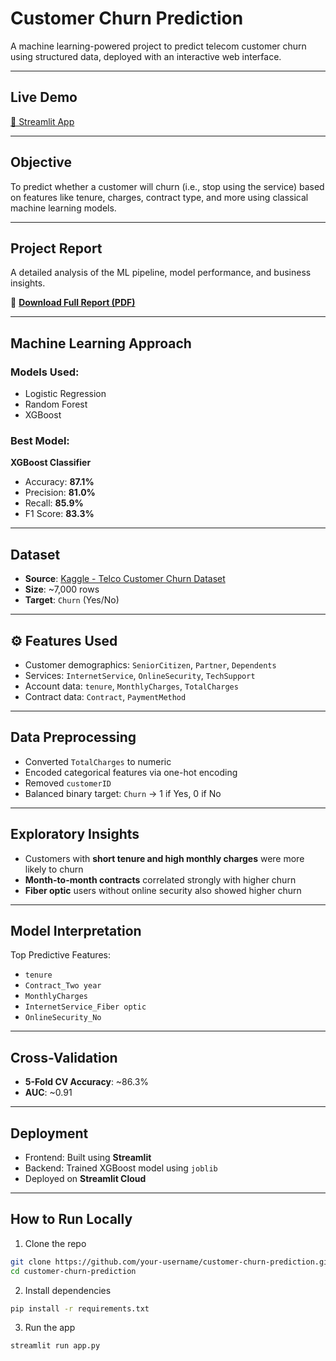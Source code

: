 # Customer Churn Prediction

A machine learning-powered project to predict telecom customer churn using structured data, deployed with an interactive web interface.

---

##  Live Demo  
[🔗 Streamlit App](https://customer-churn-prediction-ehz9rgvyd2anfhhaupfgap.streamlit.app/)

---

##  Objective

To predict whether a customer will churn (i.e., stop using the service) based on features like tenure, charges, contract type, and more using classical machine learning models.

---

##  Project Report

A detailed analysis of the ML pipeline, model performance, and business insights.

📄 **[Download Full Report (PDF)](customer_churn_report.pdf)**

---


##  Machine Learning Approach

### Models Used:
- Logistic Regression
- Random Forest
- XGBoost

### Best Model:
 **XGBoost Classifier**
- Accuracy: **87.1%**
- Precision: **81.0%**
- Recall: **85.9%**
- F1 Score: **83.3%**

---

##  Dataset

- **Source**: [Kaggle - Telco Customer Churn Dataset](https://www.kaggle.com/datasets/blastchar/telco-customer-churn)
- **Size**: ~7,000 rows
- **Target**: `Churn` (Yes/No)

---

## ⚙ Features Used

- Customer demographics: `SeniorCitizen`, `Partner`, `Dependents`
- Services: `InternetService`, `OnlineSecurity`, `TechSupport`
- Account data: `tenure`, `MonthlyCharges`, `TotalCharges`
- Contract data: `Contract`, `PaymentMethod`

---

##  Data Preprocessing

- Converted `TotalCharges` to numeric
- Encoded categorical features via one-hot encoding
- Removed `customerID`
- Balanced binary target: `Churn` → 1 if Yes, 0 if No

---

##  Exploratory Insights

- Customers with **short tenure and high monthly charges** were more likely to churn
- **Month-to-month contracts** correlated strongly with higher churn
- **Fiber optic** users without online security also showed higher churn

---

##  Model Interpretation

Top Predictive Features:
- `tenure`
- `Contract_Two year`
- `MonthlyCharges`
- `InternetService_Fiber optic`
- `OnlineSecurity_No`

---

##  Cross-Validation

- **5-Fold CV Accuracy**: ~86.3%
- **AUC**: ~0.91

---

##  Deployment

- Frontend: Built using **Streamlit**
- Backend: Trained XGBoost model using `joblib`
- Deployed on **Streamlit Cloud**

---

##  How to Run Locally

1) Clone the repo
```bash
git clone https://github.com/your-username/customer-churn-prediction.git
cd customer-churn-prediction
```
2. Install dependencies
```bash
pip install -r requirements.txt
```
3. Run the app
```bash
streamlit run app.py
```
